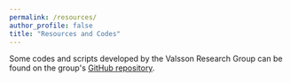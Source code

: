 ```yaml
---
permalink: /resources/
author_profile: false
title: "Resources and Codes"
---
```


Some codes and scripts developed by the Valsson Research Group can be found on the group's [GitHub repository](https://github.com/valsson-group).
